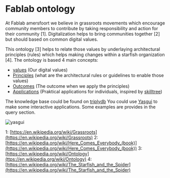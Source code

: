 # Fablab ontology

At Fablab amersfoort we believe in grassroots movements which encourage community members to contribute by taking responsibility and action for their community [1]. Digitalization helps to bring communities together [2] but should based on common digital values. 

This ontology [3] helps to relate those values by underlaying architectural principles (rules) which helps making changes within a starfish organization [4].
The ontology is based 4 main concepts:

- [values](https://triplydb.com/ColinMeerveld/-/queries/Query-5/1) (Our digital values)
- [Principles](https://triplydb.com/ColinMeerveld/-/queries/Query/1) (what are the architectural rules or guidelines to enable those values)
- [Outcomes](https://triplydb.com/ColinMeerveld/-/queries/Query-6/1) (The outcome when we apply the principles)
- [Applications](https://triplydb.com/ColinMeerveld/-/queries/Query-7/1) (Praktical applications for individuals, inspired by [skilltree](https://github.com/sjpiper145/makerskilltree))

The knowledge base could be found on [triplydb](https://triplydb.com/ColinMeerveld/fablab/)
You could use [Yasgui](https://docs.triply.cc/yasgui/) to make some interactive applications. 
Some examples are provides in the query section.

![yasgui](https://github.com/user-attachments/assets/a60def18-4bd3-478c-a228-45a9dda05b2c)

1: [https://en.wikipedia.org/wiki/Grassroots](https://en.wikipedia.org/wiki/Grassroots)
2: [https://en.wikipedia.org/wiki/Here_Comes_Everybody_(book)](https://en.wikipedia.org/wiki/Here_Comes_Everybody_(book))
3: [https://en.wikipedia.org/wiki/Ontology](ttps://en.wikipedia.org/wiki/Ontology)
4: [https://en.wikipedia.org/wiki/The_Starfish_and_the_Spider](https://en.wikipedia.org/wiki/The_Starfish_and_the_Spider)
